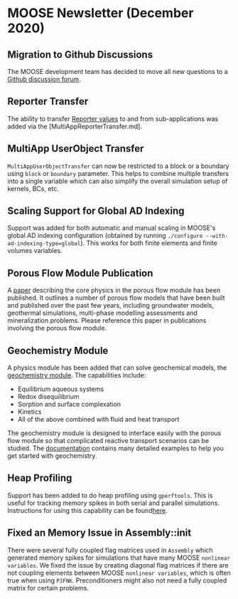 # MOOSE Newsletter (December 2020)

## Migration to Github Discussions

The MOOSE development team has decided to move all new questions to a [Github discussion forum](https://github.com/idaholab/moose/discussions).

## Reporter Transfer

The ability to transfer [Reporter values](Reporters/index.md) to and from sub-applications
was added via the [MultiAppReporterTransfer.md].

## MultiApp UserObject Transfer

`MultiAppUserObjectTransfer` can now be restricted to a block or a boundary using `block` or
`boundary` parameter.  This helps to combine multiple transfers into a single variable which
can also simplify the overall simulation setup of kernels, BCs, etc.

## Scaling Support for Global AD Indexing

Support was added for both automatic and manual scaling in MOOSE's global AD indexing
configuration (obtained by running `./configure --with-ad-indexing-type=global`). This works for
both finite elements and finite volumes variables.

## Porous Flow Module Publication

A [paper](https://joss.theoj.org/papers/10.21105/joss.02176) describing the core physics in the porous flow module has been published. It outlines a number of porous flow models that have been built and published over the past few years, including groundwater models, geothermal simulations, multi-phase modelling assessments and mineralization problems. Please reference this paper in publications involving the porous flow module.

## Geochemistry Module

A physics module has been added that can solve geochemical models, the [geochemistry module](geochemistry/index.md). The capabilities include:

- Equilibrium aqueous systems
- Redox disequilibrium
- Sorption and surface complexation
- Kinetics
- All of the above combined with fluid and heat transport

The geochemistry module is designed to interface easily with the porous flow module so that complicated reactive transport scenarios can be studied. The [documentation](geochemistry/index.md) contains many detailed examples to help you get started with geochemistry.

## Heap Profiling

Support has been added to do heap profiling using `gperftools`. This is useful for tracking memory spikes in both serial and parallel simulations. Instructions for using this capability can be found[here](https://mooseframework.inl.gov/application_development/profiling.html).

## Fixed an Memory Issue in Assembly::init

There were several fully coupled flag matrices used in `Assembly` which generated memory spikes for simulations that have
many MOOSE `nonlinear variables`. We fixed the issue by creating diagonal flag matrices if there are not coupling elements between MOOSE `nonlinear variables`, which is often true when using `PJFNK`. Preconditioners might also not need a fully coupled matrix for certain problems. 
